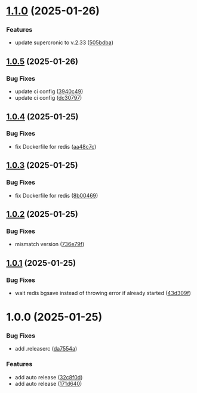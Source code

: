 # [1.1.0](https://github.com/pandeptwidyaop/bekup/compare/v1.0.5...v1.1.0) (2025-01-26)


### Features

* update supercronic to v.2.33 ([505bdba](https://github.com/pandeptwidyaop/bekup/commit/505bdbaa13f6741003a25c4cfa1a1bf301fc1254))

## [1.0.5](https://github.com/pandeptwidyaop/bekup/compare/v1.0.4...v1.0.5) (2025-01-26)


### Bug Fixes

* update ci config ([3940c49](https://github.com/pandeptwidyaop/bekup/commit/3940c49345ab825beedb617f32ab105c74b747c6))
* update ci config ([dc30797](https://github.com/pandeptwidyaop/bekup/commit/dc307978268ddf9e41e048a082f661cb6caa71d3))

## [1.0.4](https://github.com/pandeptwidyaop/bekup/compare/v1.0.3...v1.0.4) (2025-01-25)


### Bug Fixes

* fix Dockerfile for redis ([aa48c7c](https://github.com/pandeptwidyaop/bekup/commit/aa48c7cd48a4d5df38406925ec81027929546d79))

## [1.0.3](https://github.com/pandeptwidyaop/bekup/compare/v1.0.2...v1.0.3) (2025-01-25)


### Bug Fixes

* fix Dockerfile for redis ([8b00469](https://github.com/pandeptwidyaop/bekup/commit/8b004697cb03b7c4bdb46361c79c3a75d4abb283))

## [1.0.2](https://github.com/pandeptwidyaop/bekup/compare/v1.0.1...v1.0.2) (2025-01-25)


### Bug Fixes

* mismatch version ([736e79f](https://github.com/pandeptwidyaop/bekup/commit/736e79ff5cc613701cc415c8d45af7e41349cd2e))

## [1.0.1](https://github.com/pandeptwidyaop/bekup/compare/v1.0.0...v1.0.1) (2025-01-25)


### Bug Fixes

* wait redis bgsave instead of throwing error if already started ([43d309f](https://github.com/pandeptwidyaop/bekup/commit/43d309f5c7e70492076a4c6586781f743d33f214))

# 1.0.0 (2025-01-25)


### Bug Fixes

* add .releaserc ([da7554a](https://github.com/pandeptwidyaop/bekup/commit/da7554a4ee465c28d45b2e27bad322a8a38cfe27))


### Features

* add auto release ([32c8f0d](https://github.com/pandeptwidyaop/bekup/commit/32c8f0d6b5f3752657d448b839442ccf57de7b16))
* add auto release ([171d640](https://github.com/pandeptwidyaop/bekup/commit/171d6402957e257225258fae8e50cb5153e07d0f))
